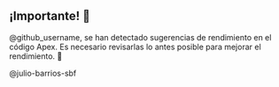## **¡Importante! 🚨**

@github_username, se han detectado sugerencias de rendimiento en el código Apex. Es necesario revisarlas lo antes posible para mejorar el rendimiento. 🔧

@julio-barrios-sbf

```cpp
